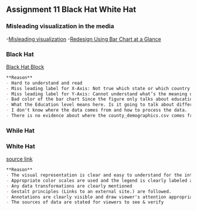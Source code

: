 ## Assignment 11 Black Hat White Hat

### Misleading visualization in the media 
-[Misleading visualization](https://user-images.githubusercontent.com/35818451/116770263-1d635f00-a9f7-11eb-9ee8-004df01aed34.png)
-[Redesign Using Bar Chart at a Glance](https://bl.ocks.org/yanliang789/590c5eb4a34d9bd4b535b21aabaaaba3)

### Black Hat
[Black Hat Block](https://bl.ocks.org/yanliang789/75ea984109906138aca39b6d7d82f9b3)

```markdown
**Reason**
- Hard to understand and read
- Miss leading label for X-Axis: Not true which state or which country the counties belong.
- Miss leading label for Y-Axis: Cannot understand what’s the meaning of education, is it for high school, college, or master? What’s the meaning of the legends? Percentage or number of people?
- Bad color of the bar chart Since the figure only talks about education, using a sequential scale will be much better.
- What the Education level means here. Is it going to talk about different kinds of education levels here or not?
- I don't know where the data comes from and how to process the data.
- There is no evidence about where the county_demographics.csv comes from and how it was collected and where it was found.
```

### While Hat

### White Hat
[]()
[source link](https://www.kaggle.com/berkeleyearth/climate-change-earth-surface-temperature-data?select=GlobalTemperatures.csv)

```markdown
**Reason**
- The visual representation is clear and easy to understand for the intended audience
- Appropriate color scales are used and the legend is clearly labeled and visible with an appropriately sized font
- Any data transformations are clearly mentioned
- Gestalt principles (Links to an external site.) are followed.
- Annotations are clearly visible and draw viewer's attention appropriately. Hint: Consider using d3-annotation - https://d3-annotation.susielu.com/ (Links to an external site.) for this. d3-annotation is really awesome!
- The sources of data are stated for viewers to see & verify
```
